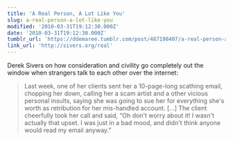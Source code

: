 ```yaml
---
title: 'A Real Person, A Lot Like You'
slug: a-real-person-a-lot-like-you
modified: '2010-03-31T19:12:30.000Z'
date: '2010-03-31T19:12:30.000Z'
tumblr_url: 'https://ddemaree.tumblr.com/post/487198407/a-real-person-a-lot-like-you'
link_url: 'http://sivers.org/real'
---
```

Derek Sivers on how consideration and civility go completely out the window when strangers talk to each other over the internet:

> Last week, one of her clients sent her a 10-page-long scathing email, chopping her down, calling her a scam artist and a other vicious personal insults, saying she was going to sue her for everything she's worth as retribution for her mis-handled account. \[...\] The client cheerfully took her call and said, “Oh don't worry about it! I wasn't actually that upset. I was just in a bad mood, and didn't think anyone would read my email anyway.”
